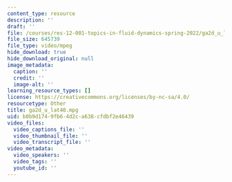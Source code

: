 ```yaml
---
content_type: resource
description: ''
draft: ''
file: /courses/res-12-001-topics-in-fluid-dynamics-spring-2022/ga2d_u_lat40.mpg
file_size: 645739
file_type: video/mpeg
hide_download: true
hide_download_original: null
image_metadata:
  caption: ''
  credit: ''
  image-alt: ''
learning_resource_types: []
license: https://creativecommons.org/licenses/by-nc-sa/4.0/
resourcetype: Other
title: ga2d_u_lat40.mpg
uid: b0b9d174-9fb6-4d2c-a638-cfdbf2e46439
video_files:
  video_captions_file: ''
  video_thumbnail_file: ''
  video_transcript_file: ''
video_metadata:
  video_speakers: ''
  video_tags: ''
  youtube_id: ''
---
```

